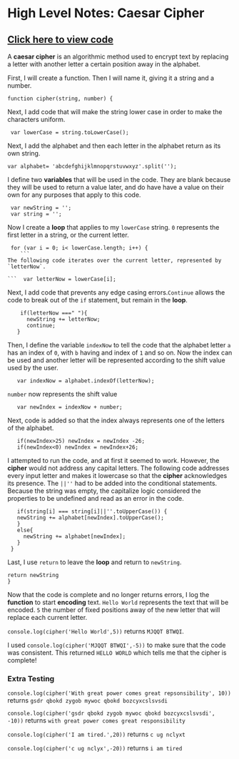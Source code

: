 # High Level Notes: Caesar Cipher

## [Click here to view code](https://github.com/kathrynljackson/frontend-module-0-capstone/blob/master/day_7/caesar_cipher.js)


A **caesar cipher** is an algorithmic method used to encrypt text by replacing a letter with another letter a certain position away in the alphabet.


First, I will create a function. Then I will name it, giving it a string and a number.

```
function cipher(string, number) {
  ```
Next, I add code that will make the string lower case in order to make the characters uniform.

```
 var lowerCase = string.toLowerCase();
  ```
Next, I add the alphabet and then each letter in the alphabet return as its own string.

  ```
 var alphabet= 'abcdefghijklmnopqrstuvwxyz'.split('');
```


I define two **variables** that will be used in the code. They are blank because they will be used to return a value later, and do have have a value on their own for any purposes that apply to this code.

```  
 var newString = '';
 var string = '';
```

Now I create a **loop** that applies to my `lowerCase` string. `0` represents the first letter in a string, or the current letter.
```
 for (var i = 0; i< lowerCase.length; i++) {
    ```
The following code iterates over the current letter, represented by `letterNow`.

```  var letterNow = lowerCase[i];
```

Next, I add code that prevents any edge casing errors.`Continue` allows the code to break out of the `if` statement, but remain in the **loop**.

```
    if(letterNow ===" "){
      newString += letterNow;
      continue;
   }
   ```

Then, I define the variable `indexNow` to tell the code that the alphabet letter `a` has an index of `0`, with `b` having and index of `1` and so on. Now the index can be used and another letter will be represented according to the shift value used by the user.

```   
   var indexNow = alphabet.indexOf(letterNow);
   ```

`number` now represents the shift value

```  
   var newIndex = indexNow + number;

  ```
Next, code is added so that the index always represents one of the letters of the alphabet.

```  
   if(newIndex>25) newIndex = newIndex -26;
   if(newIndex<0) newIndex = newIndex+26;
   ```

I attempted to run the code, and at first it seemed to work. However, the **cipher** would not address any capital letters. The following code addresses every input letter and makes it lowercase so that the **cipher** acknowledges its presence. The `||''` had to be added into the conditional statements. Because the string was empty, the capitalize logic considered the properties to be undefined and read as an error in the code.

```
   if(string[i] === string[i]||''.toUpperCase()) {
   newString += alphabet[newIndex].toUpperCase();
   }
   else{
     newString += alphabet[newIndex];
   }
 }
```

 Last, I use `return` to leave the **loop** and return to `newString`.

 ```
 return newString
}
```

Now that the code is complete and no longer returns errors, I log the **function** to start **encoding** text. `Hello World` represents the text that will be encoded. `5` the number of fixed positions away of the new letter that will replace each current letter.


`console.log(cipher('Hello World',5))` returns `MJQQT BTWQI`.


I used `console.log(cipher('MJQQT BTWQI',-5))` to make sure that the code was consistent. This returned `HELLO WORLD` which tells me that the cipher is complete!

### Extra Testing

`console.log(cipher('With great power comes great repsonsibility', 10))` returns `gsdr qbokd zygob mywoc qbokd bozcyxcslsvsdi`

`console.log(cipher('gsdr qbokd zygob mywoc qbokd bozcyxcslsvsdi', -10))` returns `with great power comes great responsibility`


`console.log(cipher('I am tired.',20))` returns `c ug nclyxt`

`console.log(cipher('c ug nclyx',-20))` returns `i am tired`

